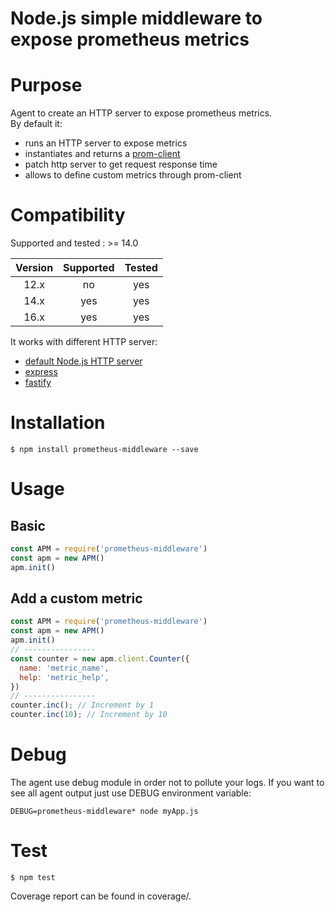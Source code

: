 # Node.js simple middleware to expose prometheus metrics

# Purpose

Agent to create an HTTP server to expose prometheus metrics.  
By default it:
- runs an HTTP server to expose metrics
- instantiates and returns a [prom-client](https://www.npmjs.com/package/prom-client)
- patch http server to get request response time
- allows to define custom metrics through prom-client

# Compatibility

Supported and tested : >= 14.0

| Version       | Supported     | Tested         |
|:-------------:|:-------------:|:--------------:|
| 12.x          | no            | yes            |
| 14.x          | yes           | yes            |
| 16.x          | yes           | yes            |

It works with different HTTP server:
- [default Node.js HTTP server](https://nodejs.org/api/http.html#class-httpserver)
- [express](https://expressjs.com/)
- [fastify](https://www.fastify.io/)

# Installation

```console
$ npm install prometheus-middleware --save
```

# Usage

## Basic
```javascript
const APM = require('prometheus-middleware')
const apm = new APM()
apm.init()
```

## Add a custom metric
```javascript
const APM = require('prometheus-middleware')
const apm = new APM()
apm.init()
// ----------------
const counter = new apm.client.Counter({
  name: 'metric_name',
  help: 'metric_help',
})
// ----------------
counter.inc(); // Increment by 1
counter.inc(10); // Increment by 10
```

# Debug

The agent use debug module in order not to pollute your logs.
If you want to see all agent output just use DEBUG environment variable:

```console
DEBUG=prometheus-middleware* node myApp.js
```

# Test

```console
$ npm test
```

Coverage report can be found in coverage/.
